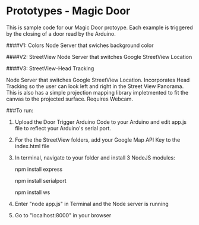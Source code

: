 Prototypes - Magic Door
==========

This is sample code for our Magic Door protoype. Each example is triggered by the closing of a door read by the Arduino. 

####V1: Colors 
Node Server that swiches background color

####V2: StreetView 
Node Server that switches Google StreetView Location

####V3: StreetView-Head Tracking 

Node Server that switches Google StreetView Location.  Incorporates Head Tracking so the user can look left and right in the Street View Panorama.  This is also has a simple projection mapping library impletmented to fit the canvas to the projected surface. Requires Webcam. 

###To run:
1) Upload the Door Trigger Arduino Code to your Arduino and edit app.js file to reflect your Arduino's serial port.

2) For the the StreetView folders, add your Google Map API Key to the index.html file

3) In terminal, navigate to your folder and install 3 NodeJS modules:

	npm install express

	npm install serialport

	npm install ws

4) Enter "node app.js" in Terminal and the Node server is running

5) Go to "localhost:8000" in your browser

